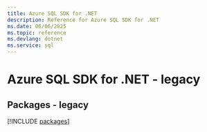 ```yaml
---
title: Azure SQL SDK for .NET
description: Reference for Azure SQL SDK for .NET
ms.date: 06/06/2025
ms.topic: reference
ms.devlang: dotnet
ms.service: sql
---
```

# Azure SQL SDK for .NET - legacy
## Packages - legacy
[!INCLUDE [packages](sql-index.md)]